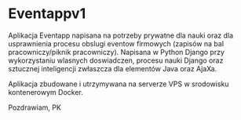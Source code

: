 # Eventappv1

Aplikacja Eventapp napisana na potrzeby prywatne dla nauki oraz dla usprawnienia procesu obslugi eventow firmowych (zapisów na bal pracowniczy/piknik pracowniczy).
Napisana w Python Django przy wykorzystaniu wlasnych doswiadczen, procesu nauki Django oraz sztucznej inteligencji zwłaszcza dla elementów Java oraz AjaXa.

Aplikacja zbudowane i utrzymywana na serverze VPS w srodowisku kontenerowym Docker. 

Pozdrawiam,
PK
